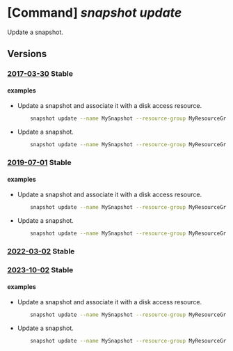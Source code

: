 # [Command] _snapshot update_

Update a snapshot.

## Versions

### [2017-03-30](/Resources/mgmt-plane/L3N1YnNjcmlwdGlvbnMve30vcmVzb3VyY2Vncm91cHMve30vcHJvdmlkZXJzL21pY3Jvc29mdC5jb21wdXRlL3NuYXBzaG90cy97fQ==/2017-03-30.xml) **Stable**

<!-- mgmt-plane /subscriptions/{}/resourcegroups/{}/providers/microsoft.compute/snapshots/{} 2017-03-30 -->

#### examples

- Update a snapshot and associate it with a disk access resource.
    ```bash
        snapshot update --name MySnapshot --resource-group MyResourceGroup --network-access-policy AllowPrivate --disk-access MyDiskAccessID
    ```

- Update a snapshot.
    ```bash
        snapshot update --name MySnapshot --resource-group MyResourceGroup --subscription MySubscription
    ```

### [2019-07-01](/Resources/mgmt-plane/L3N1YnNjcmlwdGlvbnMve30vcmVzb3VyY2Vncm91cHMve30vcHJvdmlkZXJzL21pY3Jvc29mdC5jb21wdXRlL3NuYXBzaG90cy97fQ==/2019-07-01.xml) **Stable**

<!-- mgmt-plane /subscriptions/{}/resourcegroups/{}/providers/microsoft.compute/snapshots/{} 2019-07-01 -->

#### examples

- Update a snapshot and associate it with a disk access resource.
    ```bash
        snapshot update --name MySnapshot --resource-group MyResourceGroup --network-access-policy AllowPrivate --disk-access MyDiskAccessID
    ```

- Update a snapshot.
    ```bash
        snapshot update --name MySnapshot --resource-group MyResourceGroup --subscription MySubscription
    ```

### [2022-03-02](/Resources/mgmt-plane/L3N1YnNjcmlwdGlvbnMve30vcmVzb3VyY2Vncm91cHMve30vcHJvdmlkZXJzL21pY3Jvc29mdC5jb21wdXRlL3NuYXBzaG90cy97fQ==/2022-03-02.xml) **Stable**

<!-- mgmt-plane /subscriptions/{}/resourcegroups/{}/providers/microsoft.compute/snapshots/{} 2022-03-02 -->

### [2023-10-02](/Resources/mgmt-plane/L3N1YnNjcmlwdGlvbnMve30vcmVzb3VyY2Vncm91cHMve30vcHJvdmlkZXJzL21pY3Jvc29mdC5jb21wdXRlL3NuYXBzaG90cy97fQ==/2023-10-02.xml) **Stable**

<!-- mgmt-plane /subscriptions/{}/resourcegroups/{}/providers/microsoft.compute/snapshots/{} 2023-10-02 -->

#### examples

- Update a snapshot and associate it with a disk access resource.
    ```bash
        snapshot update --name MySnapshot --resource-group MyResourceGroup --network-access-policy AllowPrivate --disk-access MyDiskAccessID
    ```

- Update a snapshot.
    ```bash
        snapshot update --name MySnapshot --resource-group MyResourceGroup --subscription MySubscription
    ```

